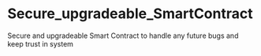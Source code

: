 # Secure_upgradeable_SmartContract
Secure and upgradeable Smart Contract to handle any future bugs and keep trust in system
